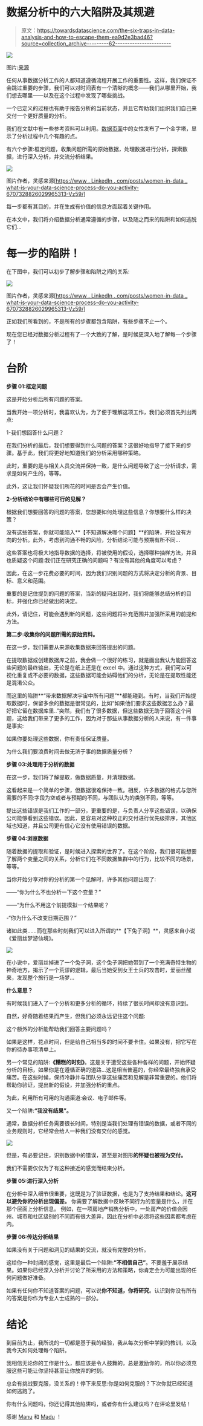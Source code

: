# 数据分析中的六大陷阱及其规避

> 原文：<https://towardsdatascience.com/the-six-traps-in-data-analysis-and-how-to-escape-them-ea9d2e3bad46?source=collection_archive---------62----------------------->

![](img/474da840c3e78c1dcac45ed719b55fc2.png)

图片:[来源](http://memegenerator.net/instance/85161853)

任何从事数据分析工作的人都知道遵循流程开展工作的重要性。这样，我们保证不会跳过重要的步骤，我们可以对时间表有一个清晰的概念——我们从哪里开始，我们想去哪里——以及在这个过程中发现了哪些挑战。

一个已定义的过程也有助于报告分析的当前状态，并且它帮助我们组织我们自己来交付一个更好质量的分析。

我们在文献中有一些参考资料可以利用。[数据页面](https://www.linkedin.com/posts/women-in-data_what-is-your-data-science-process-do-you-activity-6707328826029965313-Vz59/)中的女性发布了一个金字塔，显示了分析过程中几个有趣的点。

有六个步骤:框定问题，收集问题所需的原始数据，处理数据进行分析，探索数据，进行深入分析，并交流分析结果。

![](img/0d1636d48b6e46f11d258a478a484998.png)

图片作者，灵感来源[[https://www . LinkedIn . com/posts/women-in-data _ what-is-your-data-science-process-do-you-activity-6707328826029965313-Vz59/](https://www.linkedin.com/posts/women-in-data_what-is-your-data-science-process-do-you-activity-6707328826029965313-Vz59/)]

每一步都有其目的，并在生成有价值的信息方面起着关键作用。

在本文中，我们将介绍数据分析通常遵循的步骤，以及随之而来的陷阱和如何逃脱它们…

# 每一步的陷阱！

在下图中，我们可以初步了解步骤和陷阱之间的关系:

![](img/15c86f59fc4e90eeb43e7e5573c0954f.png)

图片作者，灵感来源[[https://www . LinkedIn . com/posts/women-in-data _ what-is-your-data-science-process-do-you-activity-6707328826029965313-Vz59/](https://www.linkedin.com/posts/women-in-data_what-is-your-data-science-process-do-you-activity-6707328826029965313-Vz59/)]

正如我们所看到的，不是所有的步骤都包含陷阱，有些步骤不止一个。

现在您已经对数据分析过程有了一个大致的了解，是时候更深入地了解每一个步骤了！

# 台阶

**步骤 01:框定问题**

这是开始分析后所有问题的答案。

当我开始一项分析时，我喜欢认为，为了便于理解这项工作，我们必须首先列出两点:

1-我们想回答什么问题？

在我们分析的最后，我们想要得到什么问题的答案？这很好地指导了接下来的步骤。基于此，我们将更好地知道我们的分析采用哪种策略。

此时，重要的是与相关人员交流并保持一致，是什么问题导致了这一分析请求，需求是如何产生的，等等。

此外，这让我们怀疑我们所花的时间是否会产生价值。

**2-分析结论中有哪些可行的见解？**

根据我们想要回答的问题的答案，您想要如何处理这些信息？你想要什么样的决策？

没有这些答案，你就可能陷入**【不知道解决哪个问题】**的陷阱，开始没有方向的分析。此外，考虑到沟通不畅的风险，分析结论可能与预期有所不同…

这些答案也将极大地指导数据的选择，将被使用的假设，选择哪种抽样方法，并且也质疑这个问题:我们正在研究正确的问题吗？有没有其他的角度可以考虑？

因此，在这一步花费必要的时间，因为我们识别问题的方式将决定分析的背景、目标、意义和范围。

重要的是记住提到的问题的答案，当新的疑问出现时，我们将能够总结分析的目标，并强化你已经做出的决定。

此外，请记住，可能会遇到新的问题，这些问题将补充范围并加强所采用的前提和方法。

**第二步:收集你的问题所需的原始资料。**

在这一步，我们需要从来源收集数据来回答提出的问题。

在提取数据或创建数据库之前，我会做一个很好的练习，就是画出我认为能回答这些问题的最终输出，无论是在纸上还是在 excel 中。通过这种方式，我们可以可视化重复或不必要的数据，这些数据可能会妨碍他们的分析，无论是在提取性能还是混淆公众。

而这里的陷阱**“带来数据解决宇宙中所有问题”**都能碰到。有时，当我们开始提取数据时，保留多余的数据是很常见的，比如“如果他们要求这些数据怎么办？最好把它留在数据库里..”突然，我们有了很多数据，但这些数据无助于回答这个问题，这给我们带来了更多的工作，因为对于那些从事数据分析的人来说，有一件事是事实:

如果你要处理这些数据，你有责任保证质量。

为什么我们要浪费时间去做无济于事的数据质量分析？

**步骤 03:处理用于分析的数据**

在这一步，我们将了解提取，做数据质量，并清理数据。

这看起来是一个简单的步骤，但数据很难保持一致。相反，许多数据的格式与您所需要的不同:字段为空或者与预期的不同，与团队认为的类别不同，等等。

提出这些错误是我们工作的一部分，更重要的是，与负责人分享这些错误，以确保公司能够看到这些错误。因此，更容易对这种校正的交付进行优先级排序，其他区域也知道，并且公司更有信心它没有使用错误的数据。

**步骤 04:浏览数据**

随着数据的提取和验证，是时候进入探索的世界了。在这个阶段，我们很可能想要了解两个变量之间的关系，分析它们在不同数据集群中的行为，比较不同的场景，等等。

当你开始分享对你的分析的第一个见解时，许多其他问题出现了:

——“你为什么不也分析一下这个变量？”

——“为什么不用这个前提模拟一个结果呢？

-“你为什么不改变日期范围？”

诸如此类……而在那些时刻我们可以进入所谓的**【下兔子洞】**，灵感来自小说《爱丽丝梦游仙境》。

![](img/44afd495ecaa9fae521900565e8b6518.png)

在小说中，爱丽丝掉进了一个兔子洞，这个兔子洞把她带到了一个充满奇特生物的神奇地方，揭示了一个荒谬的逻辑，最后当她受到女王士兵的攻击时，爱丽丝醒来，发现整个旅行是一场梦…

**什么意思？**

有时候我们进入了一个分析和更多分析的循环，持续了很长时间却没有意识到。

自然，好奇随着结果而产生，但我们必须永远记住这个问题:

这个额外的分析能帮助我们回答主要问题吗？

如果是这样，花点时间，但是给自己相当多的时间不要卡住。如果没有，把它写在你的待办事项清单上。

另一个常见的陷阱:**《糟糕的时刻》**。这是关于遭受这些各种各样的问题，开始怀疑分析的目标，如果你是在遵循正确的道路…这是相当普遍的，你经常最终独自承受痛苦。在这些时候，保持冷静并与团队分享这些痛苦和见解是非常重要的。他们将帮助你验证，提出新的假设，并加强分析的重点。

为此，利用所有可用的沟通渠道:会议、电子邮件等。

又一个陷阱:**“我没有结果”。**

通常，数据分析任务需要很长时间，特别是当我们处理有错误的数据，或者不同的业务规则时，它经常会给人一种我们没有交付的感觉。

![](img/ddb7cd0ed46a5be1dd7d69cdaaa1da02.png)

但是，有必要记住，识别数据中的错误，甚至是对图形**的怀疑也被视为交付。**

我们不需要仅仅为了有这种接近的感觉而结束分析。

**步骤 05:进行深入分析**

在分析中深入细节很重要，这既是为了验证数据，也是为了支持结果和结论。**这可以避免你的分析出现偏差。**
你需要了解数据中反映不同行为的变量是什么，并在那个层面上分析信息。
例如，在一项房地产销售分析中，一处房产的价值会因州、城市和社区级别的不同而有很大差异，因此在分析中必须将这些因素都考虑在内。

**步骤 06:传达分析结果**

如果没有关于问题和洞见的结果的交流，就没有完整的分析。

这给你一种封闭的感觉，这里是最后一个陷阱:**“不相信自己”**。不要羞于展示结果。如果你已经深入分析并讨论了所采用的方法和策略，你肯定会为可能出现的任何问题做好准备。

如果有任何你不知道答案的问题，可以说**你不知道，你将研究**。认识到你没有所有的答案是你作为专业人士成熟的一部分。

# 结论

到目前为止，我所说的一切都是基于我的经验，我从每次分析中学到的教训，以及我今天如何处理每个陷阱。

我相信无论你的工作是什么，都应该是令人鼓舞的，总是激励你的，所以你必须克服这些可能让你坚持甚至让你放弃的时刻。

总会有挑战要克服，没关系的！停下来反思:你是如何克服的？下次你就已经知道如何逃跑了。

你有什么问题吗，你还记得其他陷阱吗，或者你有什么建议吗？在评论里发帖！

感谢 [Manu](https://medium.com/@manueleferreira) 和 [Madu](https://medium.com/@mariaeduardanubi) ！